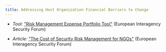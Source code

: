 ```yaml
---
title: Addressing Host Organization Financial Barriers to Change
---
```


  * *Tool:* ["Risk Management Expense Portfolio Tool"](https://www.eisf.eu/library/risk-management-expense-portfolio/) (European Interagency Security Forum)

  * *Article:* ["The Cost of Security Risk Management for NGOs"](https://www.eisf.eu/library/the-cost-of-security-risk-management-for-ngos/) (European Interagency Security Forum)
